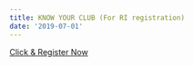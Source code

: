 ```yaml
---
title: KNOW YOUR CLUB (For RI registration)
date: '2019-07-01'
---
```





[Click & Register Now](https://tinyurl.com/y697rsko)
